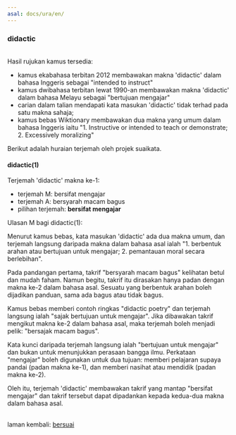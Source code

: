 ```yaml
---
asal: docs/ura/en/
---
```


### didactic

&nbsp;  
Hasil rujukan kamus tersedia:

- kamus ekabahasa terbitan 2012 membawakan makna 'didactic'
dalam bahasa Inggeris sebagai "intended to instruct"
- kamus dwibahasa terbitan lewat 1990-an membawakan makna
'didactic' dalam bahasa Melayu sebagai "bertujuan mengajar"
- carian dalam talian mendapati kata masukan 'didactic'
tidak terhad pada satu makna sahaja;
- kamus bebas Wiktionary membawakan dua makna yang umum
dalam bahasa Inggeris iaitu "1. Instructive or intended to
teach or demonstrate; 2. Excessively moralizing"

Berikut adalah huraian terjemah oleh projek suaikata.

#### didactic(1)

Terjemah 'didactic' makna ke-1:

- terjemah M: bersifat mengajar
- terjemah A: bersyarah macam bagus
- pilihan terjemah: **bersifat mengajar**

Ulasan M bagi didactic(1):

Menurut kamus bebas, kata masukan 'didactic' ada dua makna
umum, dan terjemah langsung daripada makna dalam bahasa asal
ialah "1. berbentuk arahan atau bertujuan untuk mengajar; 2.
pemantauan moral secara berlebihan".

Pada pandangan pertama, takrif "bersyarah macam bagus"
kelihatan betul dan mudah faham. Namun begitu, takrif itu
dirasakan hanya padan dengan makna ke-2 dalam bahasa asal.
Sesuatu yang berbentuk arahan boleh dijadikan panduan, sama
ada bagus atau tidak bagus.

Kamus bebas memberi contoh ringkas "didactic poetry" dan
terjemah langsung ialah "sajak bertujuan untuk mengajar".
Jika dibawakan takrif mengikut makna ke-2 dalam bahasa asal,
maka terjemah boleh menjadi pelik: "bersajak macam bagus".

Kata kunci daripada terjemah langsung ialah "bertujuan untuk
mengajar" dan bukan untuk menunjukkan perasaan bangga ilmu.
Perkataan "mengajar" boleh digunakan untuk dua tujuan:
memberi pelajaran supaya pandai (padan makna ke-1), dan
memberi nasihat atau mendidik (padan makna ke-2).

Oleh itu, terjemah 'didactic' membawakan takrif yang mantap
"bersifat mengajar" dan takrif tersebut dapat dipadankan
kepada kedua-dua makna dalam bahasa asal.

&nbsp;  
laman kembali: [bersuai][0]

  [0]: ../../bersuai.md

